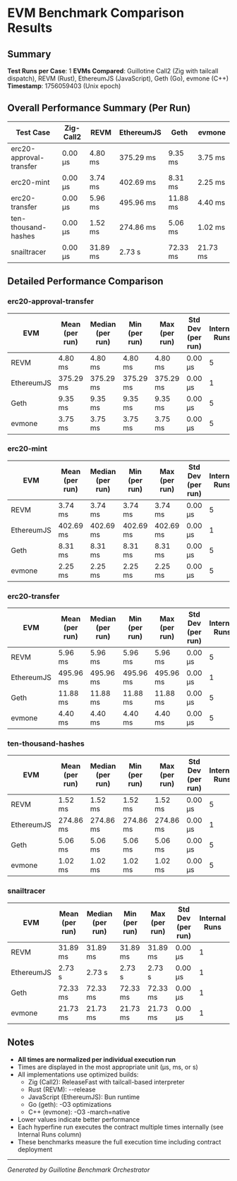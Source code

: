 # EVM Benchmark Comparison Results

## Summary

**Test Runs per Case**: 1
**EVMs Compared**: Guillotine Call2 (Zig with tailcall dispatch), REVM (Rust), EthereumJS (JavaScript), Geth (Go), evmone (C++)
**Timestamp**: 1756059403 (Unix epoch)

## Overall Performance Summary (Per Run)

| Test Case | Zig-Call2 | REVM | EthereumJS | Geth | evmone |
|-----------|-----------|------|------------|------|--------|
| erc20-approval-transfer   | 0.00 μs | 4.80 ms | 375.29 ms | 9.35 ms | 3.75 ms |
| erc20-mint                | 0.00 μs | 3.74 ms | 402.69 ms | 8.31 ms | 2.25 ms |
| erc20-transfer            | 0.00 μs | 5.96 ms | 495.96 ms | 11.88 ms | 4.40 ms |
| ten-thousand-hashes       | 0.00 μs | 1.52 ms | 274.86 ms | 5.06 ms | 1.02 ms |
| snailtracer               | 0.00 μs | 31.89 ms | 2.73 s | 72.33 ms | 21.73 ms |

## Detailed Performance Comparison

### erc20-approval-transfer

| EVM | Mean (per run) | Median (per run) | Min (per run) | Max (per run) | Std Dev (per run) | Internal Runs |
|-----|----------------|------------------|---------------|---------------|-------------------|---------------|
| REVM        | 4.80 ms | 4.80 ms | 4.80 ms | 4.80 ms | 0.00 μs |             5 |
| EthereumJS  | 375.29 ms | 375.29 ms | 375.29 ms | 375.29 ms | 0.00 μs |             1 |
| Geth        | 9.35 ms | 9.35 ms | 9.35 ms | 9.35 ms | 0.00 μs |             5 |
| evmone      | 3.75 ms | 3.75 ms | 3.75 ms | 3.75 ms | 0.00 μs |             5 |

### erc20-mint

| EVM | Mean (per run) | Median (per run) | Min (per run) | Max (per run) | Std Dev (per run) | Internal Runs |
|-----|----------------|------------------|---------------|---------------|-------------------|---------------|
| REVM        | 3.74 ms | 3.74 ms | 3.74 ms | 3.74 ms | 0.00 μs |             5 |
| EthereumJS  | 402.69 ms | 402.69 ms | 402.69 ms | 402.69 ms | 0.00 μs |             1 |
| Geth        | 8.31 ms | 8.31 ms | 8.31 ms | 8.31 ms | 0.00 μs |             5 |
| evmone      | 2.25 ms | 2.25 ms | 2.25 ms | 2.25 ms | 0.00 μs |             5 |

### erc20-transfer

| EVM | Mean (per run) | Median (per run) | Min (per run) | Max (per run) | Std Dev (per run) | Internal Runs |
|-----|----------------|------------------|---------------|---------------|-------------------|---------------|
| REVM        | 5.96 ms | 5.96 ms | 5.96 ms | 5.96 ms | 0.00 μs |             5 |
| EthereumJS  | 495.96 ms | 495.96 ms | 495.96 ms | 495.96 ms | 0.00 μs |             1 |
| Geth        | 11.88 ms | 11.88 ms | 11.88 ms | 11.88 ms | 0.00 μs |             5 |
| evmone      | 4.40 ms | 4.40 ms | 4.40 ms | 4.40 ms | 0.00 μs |             5 |

### ten-thousand-hashes

| EVM | Mean (per run) | Median (per run) | Min (per run) | Max (per run) | Std Dev (per run) | Internal Runs |
|-----|----------------|------------------|---------------|---------------|-------------------|---------------|
| REVM        | 1.52 ms | 1.52 ms | 1.52 ms | 1.52 ms | 0.00 μs |             5 |
| EthereumJS  | 274.86 ms | 274.86 ms | 274.86 ms | 274.86 ms | 0.00 μs |             1 |
| Geth        | 5.06 ms | 5.06 ms | 5.06 ms | 5.06 ms | 0.00 μs |             5 |
| evmone      | 1.02 ms | 1.02 ms | 1.02 ms | 1.02 ms | 0.00 μs |             5 |

### snailtracer

| EVM | Mean (per run) | Median (per run) | Min (per run) | Max (per run) | Std Dev (per run) | Internal Runs |
|-----|----------------|------------------|---------------|---------------|-------------------|---------------|
| REVM        | 31.89 ms | 31.89 ms | 31.89 ms | 31.89 ms | 0.00 μs |             1 |
| EthereumJS  | 2.73 s | 2.73 s | 2.73 s | 2.73 s | 0.00 μs |             1 |
| Geth        | 72.33 ms | 72.33 ms | 72.33 ms | 72.33 ms | 0.00 μs |             1 |
| evmone      | 21.73 ms | 21.73 ms | 21.73 ms | 21.73 ms | 0.00 μs |             1 |


## Notes

- **All times are normalized per individual execution run**
- Times are displayed in the most appropriate unit (μs, ms, or s)
- All implementations use optimized builds:
  - Zig (Call2): ReleaseFast with tailcall-based interpreter
  - Rust (REVM): --release
  - JavaScript (EthereumJS): Bun runtime
  - Go (geth): -O3 optimizations
  - C++ (evmone): -O3 -march=native
- Lower values indicate better performance
- Each hyperfine run executes the contract multiple times internally (see Internal Runs column)
- These benchmarks measure the full execution time including contract deployment

---

*Generated by Guillotine Benchmark Orchestrator*
